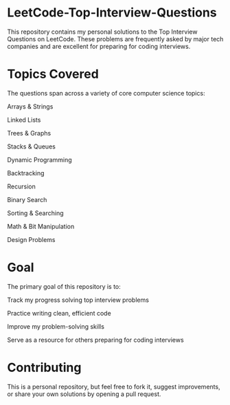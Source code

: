 # LeetCode-Top-Interview-Questions
This repository contains my personal solutions to the Top Interview Questions on LeetCode. These problems are frequently asked by major tech companies and are excellent for preparing for coding interviews.

# Topics Covered

The questions span across a variety of core computer science topics:

Arrays & Strings

Linked Lists

Trees & Graphs

Stacks & Queues

Dynamic Programming

Backtracking

Recursion

Binary Search

Sorting & Searching

Math & Bit Manipulation

Design Problems

# Goal

The primary goal of this repository is to:

Track my progress solving top interview problems

Practice writing clean, efficient code

Improve my problem-solving skills

Serve as a resource for others preparing for coding interviews

# Contributing

This is a personal repository, but feel free to fork it, suggest improvements, or share your own solutions by opening a pull request.
